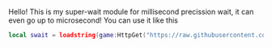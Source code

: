 Hello!
This is my super-wait module for millisecond precission wait, it can even go up to microsecond!
You can use it like this
```lua
local swait = loadstring(game:HttpGet("https://raw.githubusercontent.com/SebExMachina/ROBLOX-scripts-ig/main/general/swait/main.lua"))();
```
